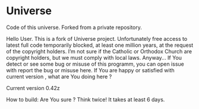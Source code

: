 # Universe
Code of this universe. 
Forked from a private repository.

Hello User.
This is a fork of Universe project.  Unfortunately free access to latest full code temporarily blocked, at least one million years, at the request of the copyright holders. I’m not sure if the Catholic or Orthodox Church are copyright holders, but we must comply with local laws.
Anyway... If You detect or see some bug or misuse of this programm, you can open issue with report the bug or misuse here. If You are happy or satisfied with current version , what are You doing here ? 

Current version 0.42z

How to build: 
Are You sure ? Think twice! It takes at least 6 days.
